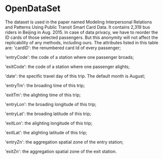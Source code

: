 # OpenDataSet

The dataset is used in the paper named Modeling Interpersonal Relations and Patterns Using
Public Transit Smart Card Data. It contains 2,319 bus riders in Beijing in Aug. 2015. In case of data privacy, we have to reorder the ID cards of those selected passengers. But this anonymity will not affect the replicability of any methods, including ours. 
The attributes listed in this table are: 
'cardID': the renumbered card Id of every passenger; 

'entryCode': the code of a station where one passenger broads; 

'exitCode': the code of a station where one passenger alights; 

'date': the specific travel day of this trip. The default month is August; 

'entryTm': the broading time of this trip;

'exitTm': the alighting time of this trip;

'entryLon': the broading longitude of this trip;

'entryLat': the broading latitude of this trip;

'exitLon': the alighting longitude of this trip;

'exitLat': the alighting latitude of this trip;

'entryZn':  the aggregation spatial zone of the entry station;

'exitZn':  the aggregation spatial zone of the exit station.

